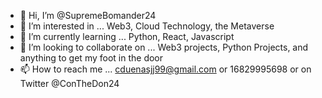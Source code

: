 - 👋 Hi, I’m @SupremeBomander24
- 👀 I’m interested in ... Web3, Cloud Technology, the Metaverse
- 🌱 I’m currently learning ... Python, React, Javascript
- 💞️ I’m looking to collaborate on ... Web3 projects, Python Projects, and anything to get my foot in the door
- 📫 How to reach me ... cduenasjj99@gmail.com or 16829995698 or on Twitter @ConTheDon24

<!---
SupremeBomander24/SupremeBomander24 is a ✨ special ✨ repository because its `README.md` (this file) appears on your GitHub profile.
You can click the Preview link to take a look at your changes.
--->
